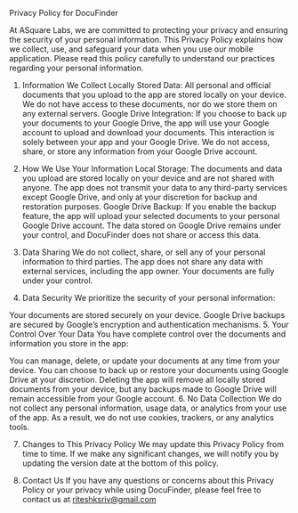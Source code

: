 Privacy Policy for DocuFinder

At ASquare Labs, we are committed to protecting your privacy and ensuring the security of your personal information. This Privacy Policy explains how we collect, use, and safeguard your data when you use our mobile application. Please read this policy carefully to understand our practices regarding your personal information.

1. Information We Collect
Locally Stored Data: All personal and official documents that you upload to the app are stored locally on your device. We do not have access to these documents, nor do we store them on any external servers.
Google Drive Integration: If you choose to back up your documents to your Google Drive, the app will use your Google account to upload and download your documents. This interaction is solely between your app and your Google Drive. We do not access, share, or store any information from your Google Drive account.
2. How We Use Your Information
Local Storage: The documents and data you upload are stored locally on your device and are not shared with anyone. The app does not transmit your data to any third-party services except Google Drive, and only at your discretion for backup and restoration purposes.
Google Drive Backup: If you enable the backup feature, the app will upload your selected documents to your personal Google Drive account. The data stored on Google Drive remains under your control, and DocuFinder does not share or access this data.
3. Data Sharing
We do not collect, share, or sell any of your personal information to third parties. The app does not share any data with external services, including the app owner. Your documents are fully under your control.

4. Data Security
We prioritize the security of your personal information:

Your documents are stored securely on your device.
Google Drive backups are secured by Google’s encryption and authentication mechanisms.
5. Your Control Over Your Data
You have complete control over the documents and information you store in the app:

You can manage, delete, or update your documents at any time from your device.
You can choose to back up or restore your documents using Google Drive at your discretion.
Deleting the app will remove all locally stored documents from your device, but any backups made to Google Drive will remain accessible from your Google account.
6. No Data Collection
We do not collect any personal information, usage data, or analytics from your use of the app. As a result, we do not use cookies, trackers, or any analytics tools.

7. Changes to This Privacy Policy
We may update this Privacy Policy from time to time. If we make any significant changes, we will notify you by updating the version date at the bottom of this policy.

8. Contact Us
If you have any questions or concerns about this Privacy Policy or your privacy while using DocuFinder, please feel free to contact us at riteshksriv@gmail.com
